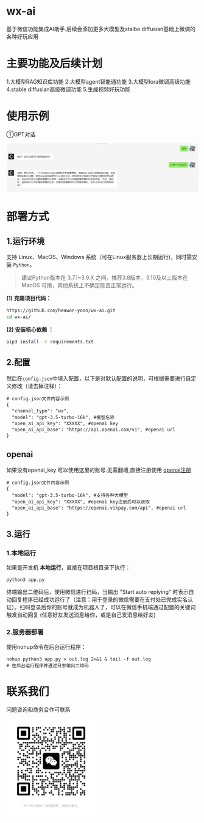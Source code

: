 # wx-ai
基于微信功能集成AI助手.后续会添加更多大模型及stalbe diffusian基础上微调的各种好玩应用


# 主要功能及后续计划
1.大模型RAG知识库功能
2.大模型agent智能通功能
3.大模型lora微调高级功能
4.stable diffusian高级微调功能
5.生成视频好玩功能

# 使用示例

①GPT对话

<img src="assets/img.png" alt="GPT对话"/>


# 部署方式

## 1.运行环境

支持 Linux、MacOS、Windows 系统（可在Linux服务器上长期运行)，同时需安装 `Python`。

> 建议Python版本在 3.7.1~3.9.X 之间，推荐3.8版本，3.10及以上版本在 MacOS 可用，其他系统上不确定能否正常运行。

**(1) 克隆项目代码：**

```bash
https://github.com/heawon-yoon/wx-ai.git
cd wx-ai/
```

**(2) 安装核心依赖 ：**

```bash
pip3 install -r requirements.txt
```

## 2.配置


然后在`config.json`中填入配置，以下是对默认配置的说明，可根据需要进行自定义修改（请去掉注释）：

```shell
# config.json文件内容示例
{
  "channel_type": "wx",
  "model": "gpt-3.5-turbo-16k", #模型名称
  "open_ai_api_key": "XXXXX", #openai key
  "open_ai_api_base": "https://api.openai.com/v1", #openai url
}
```
## openai 
如果没有openai_key 可以使用这里的账号.无需翻墙,直接注册使用
[openai注册](https://openai.vikpay.com)
```
# config.json文件内容示例
{
  "model": "gpt-3.5-turbo-16k", #支持各种大模型
  "open_ai_api_key": "XXXXX", #openai key注册后可以获取
  "open_ai_api_base": "https://openai.vikpay.com/api", #openai url
}
```

## 3.运行

### 1.本地运行

如果是开发机 **本地运行**，直接在项目根目录下执行：

```shell
python3 app.py
```

终端输出二维码后，使用微信进行扫码，当输出 "Start auto replying" 时表示自动回复程序已经成功运行了（注意：用于登录的微信需要在支付处已完成实名认证）。扫码登录后你的账号就成为机器人了，可以在微信手机端通过配置的关键词触发自动回复 (任意好友发送消息给你，或是自己发消息给好友)

### 2.服务器部署

使用nohup命令在后台运行程序：

```
nohup python3 app.py > out.log 2>&1 & tail -f out.log      
# 在后台运行程序并通过日志输出二维码
```

# 联系我们

问题咨询和商务合作可联系

 <img src="assets/WechatIMG802.jpeg" width="240" alt="微信二维码"/>